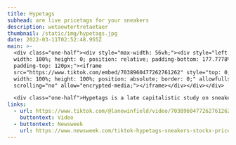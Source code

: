 ```yaml
---
title: Hypetags
subhead: are live pricetags for your sneakers
description: wetaewtertretaetaer
thumbnail: /static/img/hypetags.jpg
date: 2022-03-11T02:52:48.955Z
main: >-
  <div class="one-half"><div style="max-width: 56vh;"><div style="left: 0;
  width: 100%; height: 0; position: relative; padding-bottom: 177.7778%;
  padding-top: 120px;"><iframe
  src="https://www.tiktok.com/embed/7038960477262761262" style="top: 0; left: 0;
  width: 100%; height: 100%; position: absolute; border: 0;" allowfullscreen
  scrolling="no" allow="encrypted-media;"></iframe></div></div></div>

  <div class="one-half">Hypetags is a late capitalistic study on sneakerhead culture. Or it's a troll for streetwear. Or it's a genuine product. <br><br>Whatever it is, it grabs the live price of the sneaker you're currently wearing and updates it in real time directly between your laces. <br><br>4 of 5 thieves approved.<br><br>In collaboration with <a href="https://ilovechrisbaker.com">Chris Baker</a>, <a href="http://www.junebang.com/">June Bang</a>, and <a href="https://www.notthatrock.com/">Lindsey Rock</a>.</div>
links:
  - url: https://www.tiktok.com/@lanewinfield/video/7038960477262761262
    buttontext: Video
  - buttontext: Newsweek
    url: https://www.newsweek.com/tiktok-hypetags-sneakers-stockx-price-viral-video-1658195
---
```

